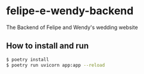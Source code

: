 # felipe-e-wendy-backend
The Backend of Felipe and Wendy's wedding website


## How to install and run
```bash
$ poetry install
$ poetry run uvicorn app:app --reload
```
